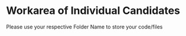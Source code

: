 # Workarea of Individual Candidates

Please use your respective Folder Name to store your code/files
